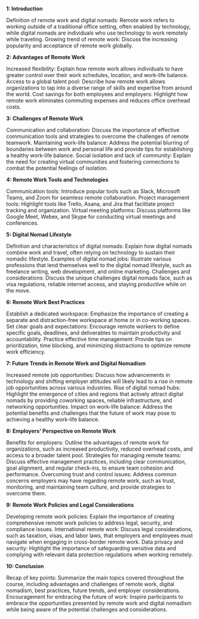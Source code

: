 **1: Introduction**

Definition of remote work and digital nomads: Remote work refers to working outside of a traditional office setting, often enabled by technology, while digital nomads are individuals who use technology to work remotely while traveling.
Growing trend of remote work: Discuss the increasing popularity and acceptance of remote work globally.

**2: Advantages of Remote Work**

Increased flexibility: Explain how remote work allows individuals to have greater control over their work schedules, location, and work-life balance.
Access to a global talent pool: Describe how remote work allows organizations to tap into a diverse range of skills and expertise from around the world.
Cost savings for both employees and employers: Highlight how remote work eliminates commuting expenses and reduces office overhead costs.

**3: Challenges of Remote Work**

Communication and collaboration: Discuss the importance of effective communication tools and strategies to overcome the challenges of remote teamwork.
Maintaining work-life balance: Address the potential blurring of boundaries between work and personal life and provide tips for establishing a healthy work-life balance.
Social isolation and lack of community: Explain the need for creating virtual communities and fostering connections to combat the potential feelings of isolation.

**4: Remote Work Tools and Technologies**

Communication tools: Introduce popular tools such as Slack, Microsoft Teams, and Zoom for seamless remote collaboration.
Project management tools: Highlight tools like Trello, Asana, and Jira that facilitate project tracking and organization.
Virtual meeting platforms: Discuss platforms like Google Meet, Webex, and Skype for conducting virtual meetings and conferences.

**5: Digital Nomad Lifestyle**

Definition and characteristics of digital nomads: Explain how digital nomads combine work and travel, often relying on technology to sustain their nomadic lifestyle.
Examples of digital nomad jobs: Illustrate various professions that lend themselves well to the digital nomad lifestyle, such as freelance writing, web development, and online marketing.
Challenges and considerations: Discuss the unique challenges digital nomads face, such as visa regulations, reliable internet access, and staying productive while on the move.

**6: Remote Work Best Practices**

Establish a dedicated workspace: Emphasize the importance of creating a separate and distraction-free workspace at home or in co-working spaces.
Set clear goals and expectations: Encourage remote workers to define specific goals, deadlines, and deliverables to maintain productivity and accountability.
Practice effective time management: Provide tips on prioritization, time blocking, and minimizing distractions to optimize remote work efficiency.

**7: Future Trends in Remote Work and Digital Nomadism**

Increased remote job opportunities: Discuss how advancements in technology and shifting employer attitudes will likely lead to a rise in remote job opportunities across various industries.
Rise of digital nomad hubs: Highlight the emergence of cities and regions that actively attract digital nomads by providing coworking spaces, reliable infrastructure, and networking opportunities.
Impact on work-life balance: Address the potential benefits and challenges that the future of work may pose to achieving a healthy work-life balance.

**8: Employers' Perspective on Remote Work**

Benefits for employers: Outline the advantages of remote work for organizations, such as increased productivity, reduced overhead costs, and access to a broader talent pool.
Strategies for managing remote teams: Discuss effective management practices, including clear communication, goal alignment, and regular check-ins, to ensure team cohesion and performance.
Overcoming trust and control issues: Address common concerns employers may have regarding remote work, such as trust, monitoring, and maintaining team culture, and provide strategies to overcome them.

**9: Remote Work Policies and Legal Considerations**

Developing remote work policies: Explain the importance of creating comprehensive remote work policies to address legal, security, and compliance issues.
International remote work: Discuss legal considerations, such as taxation, visas, and labor laws, that employers and employees must navigate when engaging in cross-border remote work.
Data privacy and security: Highlight the importance of safeguarding sensitive data and complying with relevant data protection regulations when working remotely.

**10: Conclusion**

Recap of key points: Summarize the main topics covered throughout the course, including advantages and challenges of remote work, digital nomadism, best practices, future trends, and employer considerations.
Encouragement for embracing the future of work: Inspire participants to embrace the opportunities presented by remote work and digital nomadism while being aware of the potential challenges and considerations.
